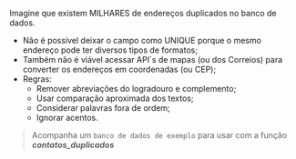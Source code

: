 Imagine que existem MILHARES de endereços duplicados no banco de dados.
* Não é possível deixar o campo como UNIQUE porque o mesmo endereço pode ter diversos tipos de formatos;
* Também não é viável acessar API´s de mapas (ou dos Correios) para converter os endereços em coordenadas (ou CEP);
* Regras:
	- Remover abreviações do logradouro e complemento;
	- Usar comparação aproximada dos textos;
	- Considerar palavras fora de ordem;
	- Ignorar acentos.

> Acompanha um `banco de dados de exemplo` para usar com a função **_contatos_duplicados_**
